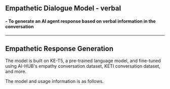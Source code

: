 
## Empathetic Dialogue Model - verbal
#### - To generate an AI agent response based on verbal information in the conversation


----------------------------------

## Empathetic Response Generation

The model is built on KE-T5, a pre-trained language model, and fine-tuned using AI-HUB's empathy conversation dataset, KETI conversation dataset, and more.

The model and usage information is as follows.
